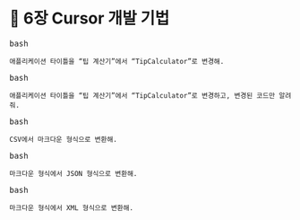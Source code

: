 # 📕 6장 Cursor 개발 기법

<kbd>bash</kbd>
```
애플리케이션 타이틀을 “팁 계산기”에서 “TipCalculator”로 변경해.
```

<kbd>bash</kbd>
```
애플리케이션 타이틀을 “팁 계산기”에서 “TipCalculator”로 변경하고, 변경된 코드만 알려줘.
```

<kbd>bash</kbd>
```
CSV에서 마크다운 형식으로 변환해.
```

<kbd>bash</kbd>
```
마크다운 형식에서 JSON 형식으로 변환해.
```

<kbd>bash</kbd>
```
마크다운 형식에서 XML 형식으로 변환해.
```
